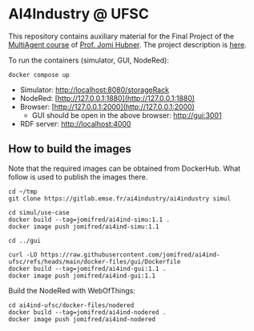 # AI4Industry @ UFSC

This repository contains auxiliary material for the Final Project of the [MultiAgent course](https://jomifred.github.io/mas/) of [Prof. Jomi Hubner](https://jomifred.github.io). The project description is [here](https://docs.google.com/document/d/1W6TgXikrYhW47doUN8UX8MfEgXsF8KFMu-lcJAeMM9Q/edit?usp=sharing).


To run the containers (simulator, GUI, NodeRed):

```
docker compose up
```

- Simulator: [http://localhost:8080/storageRack](http://localhost:8080/storageRack)
- NodeRed: [http://127.0.0.1:1880](http://127.0.0.1:1880)
- Browser: [http://127.0.0.1:2000](http://127.0.0.1:2000)
    - GUI should be open in the above browser: [http://gui:3001](http://gui:3001)
- RDF server: [http://localhost:4000](http://localhost:4000)

## How to build the images
Note that the required images can be obtained from DockerHub. What follow is used to publish the images there.

```
cd ~/tmp
git clone https://gitlab.emse.fr/ai4industry/ai4industry simul

cd simul/use-case
docker build --tag=jomifred/ai4ind-simu:1.1 . 
docker image push jomifred/ai4ind-simu:1.1

cd ../gui

curl -LO https://raw.githubusercontent.com/jomifred/ai4ind-ufsc/refs/heads/main/docker-files/gui/Dockerfile
docker build --tag=jomifred/ai4ind-gui:1.1 . 
docker image push jomifred/ai4ind-gui:1.1
```

Build the NodeRed with WebOfThings:

```
cd ai4ind-ufsc/docker-files/nodered
docker build --tag=jomifred/ai4ind-nodered . 
docker image push jomifred/ai4ind-nodered
```

